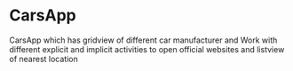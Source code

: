 # CarsApp
CarsApp which has gridview of different car manufacturer and Work with different explicit and implicit activities to open official websites and listview of nearest location
